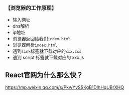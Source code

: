 ### 【浏览器的工作原理】
* 输入网址
* dns解析
* ip地址
* 浏览器返回给我们`index.html`
* 浏览器解析`index.html`
* 遇到`link`标签就下载对应的`xxx.css`
* 遇到 script 标签就下载对应的 xxx.js





## React官网为什么那么快？

https://mp.weixin.qq.com/s/PkwYvSSKgB1DIhHqUBrXHQ
